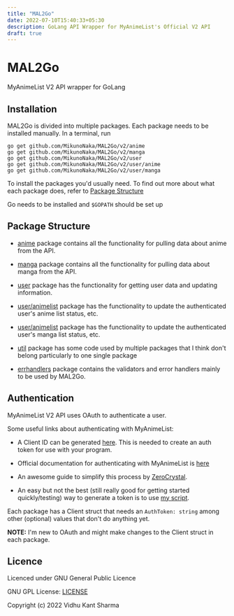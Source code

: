 ```yaml
---
title: "MAL2Go"
date: 2022-07-10T15:40:33+05:30
description: GoLang API Wrapper for MyAnimeList's Official V2 API
draft: true
---
```


# MAL2Go
MyAnimeList V2 API wrapper for GoLang

## Installation
MAL2Go is divided into multiple packages. Each package needs to be installed manually.
In a terminal, run
```
go get github.com/MikunoNaka/MAL2Go/v2/anime
go get github.com/MikunoNaka/MAL2Go/v2/manga
go get github.com/MikunoNaka/MAL2Go/v2/user
go get github.com/MikunoNaka/MAL2Go/v2/user/anime
go get github.com/MikunoNaka/MAL2Go/v2/user/manga
```
To install the packages you'd usually need. To find out more about what each package does, refer to [Package Structure](#Package-Structure)

Go needs to be installed and `$GOPATH` should be set up

## Package Structure
- [anime](anime) package
contains all the functionality for pulling data about anime from the API.

- [manga](manga) package
contains all the functionality for pulling data about manga from the API.

- [user](user) package
has the functionality for getting user data and updating information.

- [user/animelist](user/anime) package
has the functionality to update the authenticated user's anime list status, etc.

- [user/animelist](user/anime) package
has the functionality to update the authenticated user's manga list status, etc.

- [util](util) package has some code used 
by multiple packages that I think don't belong particularly to one single package

- [errhandlers](errhandlers) package
contains the validators and error handlers mainly to be used by MAL2Go.

## Authentication
MyAnimeList V2 API uses OAuth to authenticate a user.

Some useful links about authenticating with MyAnimeList:
- A Client ID can be generated [here](https://myanimelist.net/apiconfig).
This is needed to create an auth token for use with your program.

- Official documentation for authenticating with MyAnimeList is [here](https://myanimelist.net/apiconfig/references/authorization)

- An awesome guide to simplify this process by [ZeroCrystal](https://myanimelist.net/blog.php?eid=835707).

- An easy but not the best (still really good for getting started quickly/testing)
way to generate a token is to use [my script](https://github.com/MikunoNaka/mal-authtoken-generator).

Each package has a Client struct that needs an `AuthToken: string` among other (optional)
values that don't do anything yet. 

**NOTE:** I'm new to OAuth and might make changes to the Client struct in each package.

## Licence
Licenced under GNU General Public Licence

GNU GPL License: [LICENSE](LICENSE)

Copyright (c) 2022 Vidhu Kant Sharma

